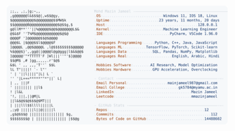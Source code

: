<picture>
  <source srcset="https://raw.githubusercontent.com/mmazinjameel/mmazinjameel/main/dark_mode.svg?v=1761372847" media="(prefers-color-scheme: dark)">
  <img src="https://raw.githubusercontent.com/mmazinjameel/mmazinjameel/main/light_mode.svg?v=1761372847">
</picture>
